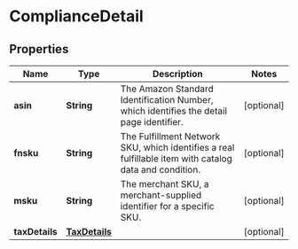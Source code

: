 # ComplianceDetail

## Properties
Name | Type | Description | Notes
------------ | ------------- | ------------- | -------------
**asin** | **String** | The Amazon Standard Identification Number, which identifies the detail page identifier. |  [optional]
**fnsku** | **String** | The Fulfillment Network SKU, which identifies a real fulfillable item with catalog data and condition. |  [optional]
**msku** | **String** | The merchant SKU, a merchant-supplied identifier for a specific SKU. |  [optional]
**taxDetails** | [**TaxDetails**](TaxDetails.md) |  |  [optional]
